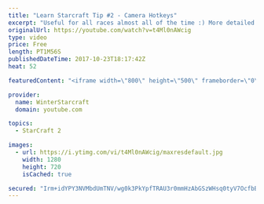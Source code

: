 ```yaml
---
title: "Learn Starcraft Tip #2 - Camera Hotkeys"
excerpt: "Useful for all races almost all of the time :) More detailed guides/tutorials under the learn to play starcraft playlist."
originalUrl: https://youtube.com/watch?v=t4Ml0nAWcig
type: video
price: Free
length: PT1M56S
publishedDateTime: 2017-10-23T18:17:42Z
heat: 52

featuredContent: "<iframe width=\"800\" height=\"500\" frameborder=\"0\" src=\"https://www.youtube.com/embed/t4Ml0nAWcig\" allow=\"accelerometer; autoplay; encrypted-media; gyroscope; picture-in-picture\" allowfullscreen></iframe>"

provider:
  name: WinterStarcraft
  domain: youtube.com

topics:
  - StarCraft 2

images:
  - url: https://i.ytimg.com/vi/t4Ml0nAWcig/maxresdefault.jpg
    width: 1280
    height: 720
    isCached: true

secured: "Irm+idYPY3NVMbdUmTNV/wg0k3PkYpfTRAU3r0mmHzAbGSzWHsq0tyV7OcfbBF06BCOVDxL3NoT+XOivx/b87Q6zVAl3wOz0LB7VEMmE3ASUqsxXfZeSs5yFVIVX88Go+z5dDSdomQEqiyHVdUXm4ccUZpHGsT7AutNhTK6iy83UsN0M0cBArjDsXgklWb56Rw26VkBfHq5ynUj6C2gcKHrID8nmaa4DjOkJ8AmqBatpbMK0p9XGH+2LPVGA/zUMjQ47EEY3DBG9AKmWOOI0wsIUuJWwkk6obka8DM3Sm8qbwsfieDWTyxEXW4/BVOZ9tDcxYp3urlJoCww4K8U66i5R2fX1ADTRpg5Ab73RmiqarLZU5qyMl+P6FZngH42ZPlakglkmqtTEOIOvKMQ0vPJauiB00Ov+V6zSuMe0nlk=;b5OlZvJnB/IyblR6wjnOlw=="
---
```


